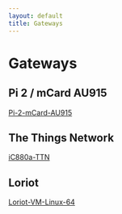 ```yaml
---
layout: default
title: Gateways
---
```


# Gateways

## Pi 2 / mCard AU915

[Pi-2-mCard-AU915](https://otagopolytechnic.github.io/DunedinIoT/development/gateways/raspberryPi2mCardGateway/README.html)

## The Things Network
[iC880a-TTN](https://otagopolytechnic.github.io/DunedinIoT/development/gateways/iC880a-TTN-Gateway.html)

## Loriot
[Loriot-VM-Linux-64](https://otagopolytechnic.github.io/DunedinIoT/development/gateways/loriot-VM-Linux-64.md)
